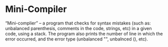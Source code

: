 # Mini-Compiler

“Mini-complier” – a program that checks for syntax mistakes (such as: unbalanced parenthesis,
comments in the code, strings, etc) in a given code, using a stack. The program also prints the
number of line in which the error occurred, and the error type (unbalanced "", unbalnced (), etc).
